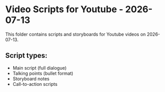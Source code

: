 # Video Scripts for Youtube - 2026-07-13

This folder contains scripts and storyboards for Youtube videos on 2026-07-13.

## Script types:
- Main script (full dialogue)
- Talking points (bullet format)
- Storyboard notes
- Call-to-action scripts
